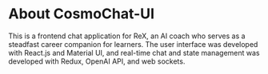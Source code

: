 # About CosmoChat-UI 
This is a frontend chat application for ReX, an AI coach who serves as a steadfast career companion for learners. The user interface was developed with React.js and Material UI, and real-time chat and state management was developed with Redux, OpenAI API, and web sockets. 
